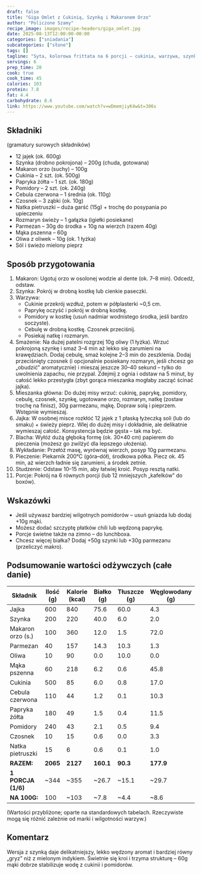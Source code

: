 ```yaml
---
draft: false  
title: "Giga Omlet z Cukinią, Szynką i Makaronem Orzo"  
author: "Policzone Szamy"  
recipe_image: images/recipe-headers/giga_omlet.jpg  
date: 2025-08-13T12:00:00-00:00  
categories: ["sniadania"]
subcategories: ["słone"]  
tags: []  
tagline: "Syta, kolorowa frittata na 6 porcji – cukinia, warzywa, szynka i chrupiące orzo."  
servings: 6  
prep_time: 20  
cook: true  
cook_time: 45  
calories: 103  
protein: 7.8  
fat: 4.4  
carbohydrate: 8.6  
link: https://www.youtube.com/watch?v=wDmemjiyK4w&t=306s
---
```


## Składniki

(gramatury surowych składników)

* 12 jajek (ok. 600g)  
* Szynka (drobno pokrojona) – 200g (chuda, gotowana)  
* Makaron orzo (suchy) – 100g  
* Cukinia – 2 szt. (ok. 500g)  
* Papryka żółta – 1 szt. (ok. 180g)  
* Pomidory – 2 szt. (ok. 240g)  
* Cebula czerwona – 1 średnia (ok. 110g)  
* Czosnek – 3 ząbki (ok. 10g)  
* Natka pietruszki – duża garść (15g) + trochę do posypania po upieczeniu  
* Rozmaryn świeży – 1 gałązka (igiełki posiekane)  
* Parmezan – 30g do środka + 10g na wierzch (razem 40g)  
* Mąka pszenna – 60g  
* Oliwa z oliwek – 10g (ok. 1 łyżka)  
* Sól i świeżo mielony pieprz  

## Sposób przygotowania

1. Makaron: Ugotuj orzo w osolonej wodzie al dente (ok. 7–8 min). Odcedź, odstaw.  
2. Szynka: Pokrój w drobną kostkę lub cienkie paseczki.
3. Warzywa:  
   * Cukinie przekrój wzdłuż, potem w półplasterki ~0,5 cm.  
   * Paprykę oczyść i pokrój w drobną kostkę.  
   * Pomidory w kostkę (usuń nadmiar wodnistego środka, jeśli bardzo soczyste).  
   * Cebulę w drobną kostkę. Czosnek przeciśnij.  
   * Posiekaj natkę i rozmaryn.
4. Smażenie: Na dużej patelni rozgrzej 10g oliwy (1 łyżka). Wrzuć pokrojoną szynkę i smaż 3–4 min aż lekko się zarumieni na krawędziach. Dodaj cebulę, smaż kolejne 2–3 min do zeszklenia. Dodaj przeciśnięty czosnek (i opcjonalnie posiekany rozmaryn, jeśli chcesz go „obudzić” aromatycznie) i mieszaj jeszcze 30–40 sekund – tylko do uwolnienia zapachu, nie przypal. Zdejmij z ognia i odstaw na 5 minut, by całość lekko przestygła (zbyt gorąca mieszanka mogłaby zacząć ścinać jajka).  
5. Mieszanka główna: Do dużej misy wrzuć: cukinię, paprykę, pomidory, cebulę, czosnek, szynkę, ugotowane orzo, rozmaryn, natkę (zostaw trochę na finisz), 30g parmezanu, mąkę. Dopraw solą i pieprzem. Wstępnie wymieszaj.  
6. Jajka: W osobnej misce rozkłóć 12 jajek z 1 płaską łyżeczką soli (lub do smaku) + świeży pieprz. Wlej do dużej misy i dokładnie, ale delikatnie wymieszaj całość. Konsystencja będzie gęsta – tak ma być.  
7. Blacha: Wyłóż dużą głęboką formę (ok. 30×40 cm) papierem do pieczenia (możesz go zwilżyć dla lepszego ułożenia).  
8. Wykładanie: Przełóż masę, wyrównaj wierzch, posyp 10g parmezanu.  
9. Pieczenie: Piekarnik 200°C (góra–dół), środkowa półka. Piecz ok. 45 min, aż wierzch ładnie się zarumieni, a środek zetnie.  
10. Studzenie: Odstaw 10–15 min, aby łatwiej kroić. Posyp resztą natki.  
11. Porcje: Pokrój na 6 równych porcji (lub 12 mniejszych „kafelków” do boxów).  

## Wskazówki

* Jeśli używasz bardziej wilgotnych pomidorów – usuń gniazda lub dodaj +10g mąki.  
* Możesz dodać szczyptę płatków chili lub wędzoną paprykę.  
* Porcje świetne także na zimno – do lunchboxa.  
* Chcesz więcej białka? Dodaj +50g szynki lub +30g parmezanu (przeliczyć makro).  

## Podsumowanie wartości odżywczych (całe danie)

| Składnik          | Ilość (g) | Kalorie (kcal) | Białko (g) | Tłuszcze (g) | Węglowodany (g) |
|-------------------|-----------|----------------|------------|--------------|-----------------|
| Jajka             | 600       | 840            | 75.6       | 60.0         | 4.3             |
| Szynka            | 200       | 220            | 40.0       | 6.0          | 2.0             |
| Makaron orzo (s.) | 100       | 360            | 12.0       | 1.5          | 72.0            |
| Parmezan          | 40        | 157            | 14.3       | 10.3         | 1.3             |
| Oliwa             | 10        | 90             | 0.0        | 10.0         | 0.0             |
| Mąka pszenna      | 60        | 218            | 6.2        | 0.6          | 45.8            |
| Cukinia           | 500       | 85             | 6.0        | 0.8          | 17.0            |
| Cebula czerwona   | 110       | 44             | 1.2        | 0.1          | 10.3            |
| Papryka żółta     | 180       | 49             | 1.5        | 0.4          | 11.5            |
| Pomidory          | 240       | 43             | 2.1        | 0.5          | 9.4             |
| Czosnek           | 10        | 15             | 0.6        | 0.0          | 3.3             |
| Natka pietruszki  | 15        | 6              | 0.6        | 0.1          | 1.0             |
| **RAZEM:**        | **2065**  | **2127**       | **160.1**  | **90.3**     | **177.9**       |
| **1 PORCJA (1/6)**| ~344      | ~355           | ~26.7      | ~15.1        | ~29.7           |
| **NA 100G:**      | 100       | ~103           | ~7.8       | ~4.4         | ~8.6            |

(Wartości przybliżone; oparte na standardowych tabelach. Rzeczywiste mogą się różnić zależnie od marki i wilgotności warzyw.)

## Komentarz

Wersja z szynką daje delikatniejszy, lekko wędzony aromat i bardziej równy „gryz” niż z mielonym indykiem. Świetnie się kroi i trzyma strukturę – 60g mąki dobrze stabilizuje wodę z cukinii i pomidorów.
